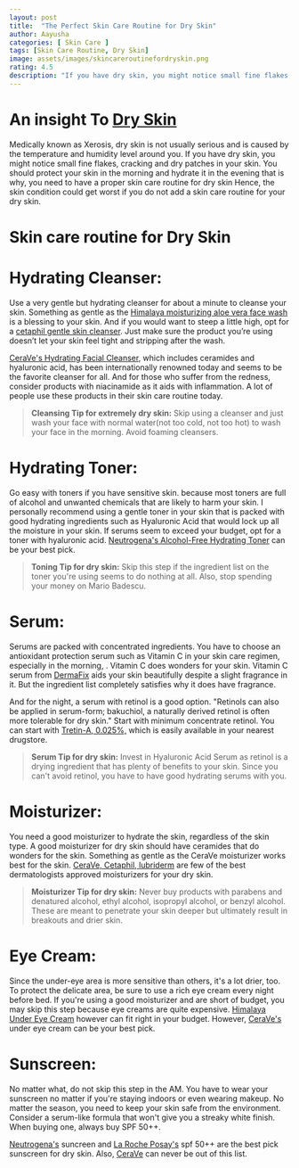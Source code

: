 ```yaml
---
layout: post
title:  "The Perfect Skin Care Routine for Dry Skin"
author: Aayusha
categories: [ Skin Care ]
tags: [Skin Care Routine, Dry Skin]
image: assets/images/skincareroutinefordryskin.png
rating: 4.5
description: "If you have dry skin, you might notice small fine flakes, cracking and dry patches in your skin. Skin care routine for dry skin should be peculiar, protecting your skin in the morning and hydrating it in the evening."
---
```


# An insight To <a href="https://www.sheenycare.com/dry-skin-causes-and-treatment/" target="_blank">Dry Skin</a>
Medically known as Xerosis, dry skin is not usually serious and is caused by the temperature and humidity level around you. If you have dry skin, you might notice small fine flakes, cracking and dry patches in your skin. You should protect your skin in the morning and hydrate it in the evening that is why, you need to have a proper skin care routine for dry skin Hence, the skin condition could get worst if you do not add a skin care routine for your dry skin.

# Skin care routine for Dry Skin

# Hydrating Cleanser:
Use a very gentle but hydrating cleanser for about a minute to cleanse your skin.
Something as gentle as the <u>Himalaya moisturizing aloe vera face wash</u> is a blessing to your skin. And if you would want to steep a little high, opt for a <u>cetaphil gentle skin cleanser</u>. Just make sure the product you’re using doesn’t let your skin feel tight and stripping after the wash.


<u>CeraVe's Hydrating Facial Cleanser</u>, which includes ceramides and hyaluronic acid, has been internationally renowned today and seems to be the favorite cleanser for all. And for those who suffer from the redness, consider products with niacinamide as it aids with inflammation. A lot of people use these products in their skin care routine today.


> **Cleansing Tip for extremely dry skin:**
Skip using a cleanser and just wash your face with normal water(not too cold, not too hot) to wash your face in the morning. Avoid foaming cleansers.



# Hydrating Toner:
Go easy with toners if you have sensitive skin. because most toners are full of alcohol and unwanted chemicals that are likely to harm your skin. I personally recommend using a gentle toner in your skin that is packed with good hydrating ingredients such as Hyaluronic Acid that would lock up all the moisture in your skin. If serums seem to exceed your budget, opt for a toner with hyaluronic acid.
<u>Neutrogena's Alcohol-Free Hydrating Toner</u> can be your best pick.


> **Toning Tip for dry skin:**
Skip this step if the ingredient list on the toner you're using seems to do nothing at all. Also, stop spending your money on Mario Badescu.


# Serum:
Serums are packed with concentrated ingredients. You have to choose an antioxidant protection serum such as Vitamin C in your skin care regimen, especially in the morning, . Vitamin C does wonders for your skin. Vitamin C serum from <u>DermaFix</u> aids your skin beautifully despite a slight fragrance in it. But the ingredient list completely satisfies why it does have fragrance.


And for the night, a serum with retinol is a good option. "Retinols can also be applied in serum-form; bakuchiol, a naturally derived retinol is often more tolerable for dry skin." Start with minimum concentrate retinol. You can start with <u>Tretin-A, 0.025%,</u> which is easily available in your nearest drugstore.


> **Serum Tip for dry skin:**
Invest in Hyaluronic Acid Serum as retinol is a drying ingredient that has plenty of benefits to your skin. Since you can't avoid retinol, you have to have good hydrating serums with you.


# Moisturizer:
You need a good moisturizer to hydrate the skin, regardless of the skin type. A good moisturizer for dry skin should have ceramides that do wonders for the skin. Something as gentle as the CeraVe moisturizer works best for the skin. <u>CeraVe, Cetaphil, lubriderm</u> are few of the best dermatologists approved moisturizers for your dry skin.


> **Moisturizer Tip for dry skin:**
Never buy products with parabens and denatured alcohol, ethyl alcohol, isopropyl alcohol, or benzyl alcohol. These are meant to penetrate your skin deeper but ultimately result in breakouts and drier skin.


# Eye Cream:
Since the under-eye area is more sensitive than others, it's a lot drier, too. To protect the delicate area, be sure to use a rich eye cream every night before bed. If you're using a good moisturizer and are short of budget, you may skip this step because eye creams are quite expensive.
<u>Himalaya Under Eye Cream</u> however can fit right in your budget. However, <u>CeraVe's</u> under eye cream can be your best pick.


# Sunscreen:
No matter what, do not skip this step in the AM. You have to wear your sunscreen no matter if you're staying indoors or even wearing makeup. No matter the season, you need to keep your skin safe from the environment. Consider a serum-like formula that won't give you a streaky white finish.
When buying one, always buy SPF 50++.


<u>Neutrogena's</u> suncreen and <u>La Roche Posay's</u> spf 50++ are the best pick sunscreen for dry skin. Also, <u>CeraVe</u> can never be out of this list.

